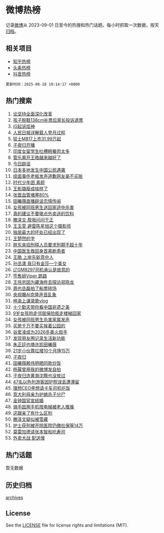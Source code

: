 # 微博热榜

记录[微博](https://www.weibo.com)从 2023-09-01 日至今的热搜和热门话题。每小时抓取一次数据，按天[归档](archives)。

## 相关项目

- [知乎热榜](https://github.com/hotarchive/zhihu)
- [头条热榜](https://github.com/hotarchive/toutiao)
- [抖音热榜](https://github.com/hotarchive/douyin)


`更新时间：2025-08-18 19:14:17 +0800`

## 热门搜索

1. [论坚持全面深化改革](https://m.weibo.cn/search?containerid=100103type%3D1%26t%3D10%26q%3D%23%E8%AE%BA%E5%9D%9A%E6%8C%81%E5%85%A8%E9%9D%A2%E6%B7%B1%E5%8C%96%E6%94%B9%E9%9D%A9%23&stream_entry_id=51&isnewpage=1&extparam=seat%3D1%26pos%3D0%26filter_type%3Drealtimehot%26stream_entry_id%3D51%26c_type%3D51%26cate%3D10103%26q%3D%2523%25E8%25AE%25BA%25E5%259D%259A%25E6%258C%2581%25E5%2585%25A8%25E9%259D%25A2%25E6%25B7%25B1%25E5%258C%2596%25E6%2594%25B9%25E9%259D%25A9%2523%26dgr%3D0%26display_time%3D1755515656%26pre_seqid%3D1755515656047052523139)
1. [孩子脱鞋138cm补票后家长投诉退票](https://m.weibo.cn/search?containerid=100103type%3D1%26t%3D10%26q%3D%23%E5%AD%A9%E5%AD%90%E8%84%B1%E9%9E%8B138cm%E8%A1%A5%E7%A5%A8%E5%90%8E%E5%AE%B6%E9%95%BF%E6%8A%95%E8%AF%89%E9%80%80%E7%A5%A8%23&stream_entry_id=31&isnewpage=1&extparam=seat%3D1%26lcate%3D5001%26filter_type%3Drealtimehot%26c_type%3D31%26cate%3D5001%26realpos%3D1%26q%3D%2523%25E5%25AD%25A9%25E5%25AD%2590%25E8%2584%25B1%25E9%259E%258B138cm%25E8%25A1%25A5%25E7%25A5%25A8%25E5%2590%258E%25E5%25AE%25B6%25E9%2595%25BF%25E6%258A%2595%25E8%25AF%2589%25E9%2580%2580%25E7%25A5%25A8%2523%26stream_entry_id%3D31%26band_rank%3D1%26pos%3D0%26flag%3D1%26dgr%3D0%26display_time%3D1755515656%26pre_seqid%3D1755515656047052523139)
1. [iG起诉炫神](https://m.weibo.cn/search?containerid=100103type%3D1%26t%3D10%26q%3D%23iG%E8%B5%B7%E8%AF%89%E7%82%AB%E7%A5%9E%23&stream_entry_id=31&isnewpage=1&extparam=seat%3D1%26lcate%3D5001%26filter_type%3Drealtimehot%26c_type%3D31%26cate%3D5001%26realpos%3D2%26q%3D%2523iG%25E8%25B5%25B7%25E8%25AF%2589%25E7%2582%25AB%25E7%25A5%259E%2523%26stream_entry_id%3D31%26band_rank%3D2%26pos%3D1%26flag%3D1%26dgr%3D0%26display_time%3D1755515656%26pre_seqid%3D1755515656047052523139)
1. [人民日报详解载人登月过程](https://m.weibo.cn/search?containerid=100103type%3D1%26t%3D10%26q%3D%23%E4%BA%BA%E6%B0%91%E6%97%A5%E6%8A%A5%E8%AF%A6%E8%A7%A3%E8%BD%BD%E4%BA%BA%E7%99%BB%E6%9C%88%E8%BF%87%E7%A8%8B%23&stream_entry_id=31&isnewpage=1&extparam=seat%3D1%26lcate%3D5001%26filter_type%3Drealtimehot%26c_type%3D31%26cate%3D5001%26realpos%3D3%26q%3D%2523%25E4%25BA%25BA%25E6%25B0%2591%25E6%2597%25A5%25E6%258A%25A5%25E8%25AF%25A6%25E8%25A7%25A3%25E8%25BD%25BD%25E4%25BA%25BA%25E7%2599%25BB%25E6%259C%2588%25E8%25BF%2587%25E7%25A8%258B%2523%26stream_entry_id%3D31%26band_rank%3D3%26pos%3D2%26flag%3D0%26dgr%3D0%26display_time%3D1755515656%26pre_seqid%3D1755515656047052523139)
1. [猛士M817上市31.99万起](https://m.weibo.cn/search?containerid=100103type%3D1%26t%3D296%26q%3D%23%E6%B2%B7%E9%92%B8%E6%BF%9B%E4%BB%80%23&hide_search_bar=1&replace_title=+)
1. [子夜归开播](https://m.weibo.cn/search?containerid=100103type%3D1%26t%3D10%26q%3D%23%E5%AD%90%E5%A4%9C%E5%BD%92%E5%BC%80%E6%92%AD%23&stream_entry_id=31&isnewpage=1&extparam=seat%3D1%26lcate%3D5001%26filter_type%3Drealtimehot%26c_type%3D31%26cate%3D5001%26realpos%3D4%26q%3D%2523%25E5%25AD%2590%25E5%25A4%259C%25E5%25BD%2592%25E5%25BC%2580%25E6%2592%25AD%2523%26stream_entry_id%3D31%26band_rank%3D4%26pos%3D4%26flag%3D1%26dgr%3D0%26display_time%3D1755515656%26pre_seqid%3D1755515656047052523139)
1. [印度女留学生吐槽韩餐肉太多](https://m.weibo.cn/search?containerid=100103type%3D1%26t%3D10%26q%3D%23%E5%8D%B0%E5%BA%A6%E5%A5%B3%E7%95%99%E5%AD%A6%E7%94%9F%E5%90%90%E6%A7%BD%E9%9F%A9%E9%A4%90%E8%82%89%E5%A4%AA%E5%A4%9A%23&stream_entry_id=31&isnewpage=1&extparam=seat%3D1%26lcate%3D5001%26filter_type%3Drealtimehot%26c_type%3D31%26cate%3D5001%26realpos%3D5%26q%3D%2523%25E5%258D%25B0%25E5%25BA%25A6%25E5%25A5%25B3%25E7%2595%2599%25E5%25AD%25A6%25E7%2594%259F%25E5%2590%2590%25E6%25A7%25BD%25E9%259F%25A9%25E9%25A4%2590%25E8%2582%2589%25E5%25A4%25AA%25E5%25A4%259A%2523%26stream_entry_id%3D31%26band_rank%3D5%26pos%3D5%26flag%3D1%26dgr%3D0%26display_time%3D1755515656%26pre_seqid%3D1755515656047052523139)
1. [管乐离开王皓越来越好了](https://m.weibo.cn/search?containerid=100103type%3D1%26t%3D10%26q%3D%23%E7%AE%A1%E4%B9%90%E7%A6%BB%E5%BC%80%E7%8E%8B%E7%9A%93%E8%B6%8A%E6%9D%A5%E8%B6%8A%E5%A5%BD%E4%BA%86%23&stream_entry_id=31&isnewpage=1&extparam=seat%3D1%26lcate%3D5001%26filter_type%3Drealtimehot%26c_type%3D31%26cate%3D5001%26realpos%3D6%26q%3D%2523%25E7%25AE%25A1%25E4%25B9%2590%25E7%25A6%25BB%25E5%25BC%2580%25E7%258E%258B%25E7%259A%2593%25E8%25B6%258A%25E6%259D%25A5%25E8%25B6%258A%25E5%25A5%25BD%25E4%25BA%2586%2523%26stream_entry_id%3D31%26band_rank%3D6%26pos%3D6%26flag%3D1%26dgr%3D0%26display_time%3D1755515656%26pre_seqid%3D1755515656047052523139)
1. [今日辟谣](https://m.weibo.cn/search?containerid=100103type%3D1%26t%3D10%26q%3D%23%E4%BB%8A%E6%97%A5%E8%BE%9F%E8%B0%A3%23&stream_entry_id=31&isnewpage=1&extparam=seat%3D1%26lcate%3D5001%26adid%3D297223%26filter_type%3Drealtimehot%26c_type%3D31%26cate%3D5001%26is_ad_pos%3D1%26stream_entry_id%3D31%26pos%3D7%26band_rank%3D7%26q%3D%2523%25E4%25BB%258A%25E6%2597%25A5%25E8%25BE%259F%25E8%25B0%25A3%2523%26dgr%3D0%26display_time%3D1755515656%26pre_seqid%3D1755515656047052523139)
1. [日本多地发生中国公民遇袭](https://m.weibo.cn/search?containerid=100103type%3D1%26t%3D10%26q%3D%23%E6%97%A5%E6%9C%AC%E5%A4%9A%E5%9C%B0%E5%8F%91%E7%94%9F%E4%B8%AD%E5%9B%BD%E5%85%AC%E6%B0%91%E9%81%87%E8%A2%AD%23&stream_entry_id=31&isnewpage=1&extparam=seat%3D1%26lcate%3D5001%26filter_type%3Drealtimehot%26c_type%3D31%26cate%3D5001%26realpos%3D7%26q%3D%2523%25E6%2597%25A5%25E6%259C%25AC%25E5%25A4%259A%25E5%259C%25B0%25E5%258F%2591%25E7%2594%259F%25E4%25B8%25AD%25E5%259B%25BD%25E5%2585%25AC%25E6%25B0%2591%25E9%2581%2587%25E8%25A2%25AD%2523%26stream_entry_id%3D31%26band_rank%3D7%26pos%3D8%26flag%3D0%26dgr%3D0%26display_time%3D1755515656%26pre_seqid%3D1755515656047052523139)
1. [续面事件老板发声道歉网友毫不买账](https://m.weibo.cn/search?containerid=100103type%3D1%26t%3D10%26q%3D%23%E7%BB%AD%E9%9D%A2%E4%BA%8B%E4%BB%B6%E8%80%81%E6%9D%BF%E5%8F%91%E5%A3%B0%E9%81%93%E6%AD%89%E7%BD%91%E5%8F%8B%E6%AF%AB%E4%B8%8D%E4%B9%B0%E8%B4%A6%23&stream_entry_id=31&isnewpage=1&extparam=seat%3D1%26lcate%3D5001%26filter_type%3Drealtimehot%26c_type%3D31%26cate%3D5001%26realpos%3D8%26q%3D%2523%25E7%25BB%25AD%25E9%259D%25A2%25E4%25BA%258B%25E4%25BB%25B6%25E8%2580%2581%25E6%259D%25BF%25E5%258F%2591%25E5%25A3%25B0%25E9%2581%2593%25E6%25AD%2589%25E7%25BD%2591%25E5%258F%258B%25E6%25AF%25AB%25E4%25B8%258D%25E4%25B9%25B0%25E8%25B4%25A6%2523%26stream_entry_id%3D31%26band_rank%3D8%26pos%3D9%26flag%3D1%26dgr%3D0%26display_time%3D1755515656%26pre_seqid%3D1755515656047052523139)
1. [时代少年团 素颜](https://m.weibo.cn/search?containerid=100103type%3D1%26t%3D10%26q%3D%E6%97%B6%E4%BB%A3%E5%B0%91%E5%B9%B4%E5%9B%A2+%E7%B4%A0%E9%A2%9C&stream_entry_id=31&isnewpage=1&extparam=seat%3D1%26lcate%3D5001%26filter_type%3Drealtimehot%26c_type%3D31%26cate%3D5001%26realpos%3D9%26q%3D%25E6%2597%25B6%25E4%25BB%25A3%25E5%25B0%2591%25E5%25B9%25B4%25E5%259B%25A2%2520%25E7%25B4%25A0%25E9%25A2%259C%26stream_entry_id%3D31%26band_rank%3D9%26pos%3D10%26flag%3D1%26dgr%3D0%26display_time%3D1755515656%26pre_seqid%3D1755515656047052523139)
1. [王影璐瘦成啥样了](https://m.weibo.cn/search?containerid=100103type%3D1%26t%3D10%26q%3D%E7%8E%8B%E5%BD%B1%E7%92%90%E7%98%A6%E6%88%90%E5%95%A5%E6%A0%B7%E4%BA%86&stream_entry_id=31&isnewpage=1&extparam=seat%3D1%26lcate%3D5001%26filter_type%3Drealtimehot%26c_type%3D31%26cate%3D5001%26realpos%3D10%26q%3D%25E7%258E%258B%25E5%25BD%25B1%25E7%2592%2590%25E7%2598%25A6%25E6%2588%2590%25E5%2595%25A5%25E6%25A0%25B7%25E4%25BA%2586%26stream_entry_id%3D31%26band_rank%3D10%26pos%3D11%26flag%3D1%26dgr%3D0%26display_time%3D1755515656%26pre_seqid%3D1755515656047052523139)
1. [张晋血管堵塞80%](https://m.weibo.cn/search?containerid=100103type%3D1%26t%3D10%26q%3D%23%E5%BC%A0%E6%99%8B%E8%A1%80%E7%AE%A1%E5%A0%B5%E5%A1%9E80%25%23&stream_entry_id=31&isnewpage=1&extparam=seat%3D1%26lcate%3D5001%26filter_type%3Drealtimehot%26c_type%3D31%26cate%3D5001%26realpos%3D11%26q%3D%2523%25E5%25BC%25A0%25E6%2599%258B%25E8%25A1%2580%25E7%25AE%25A1%25E5%25A0%25B5%25E5%25A1%259E80%2525%2523%26stream_entry_id%3D31%26band_rank%3D11%26pos%3D12%26flag%3D1%26dgr%3D0%26display_time%3D1755515656%26pre_seqid%3D1755515656047052523139)
1. [田曦薇直播辟谣恋情传闻](https://m.weibo.cn/search?containerid=100103type%3D1%26t%3D10%26q%3D%23%E7%94%B0%E6%9B%A6%E8%96%87%E7%9B%B4%E6%92%AD%E8%BE%9F%E8%B0%A3%E6%81%8B%E6%83%85%E4%BC%A0%E9%97%BB%23&stream_entry_id=31&isnewpage=1&extparam=seat%3D1%26lcate%3D5001%26filter_type%3Drealtimehot%26c_type%3D31%26cate%3D5001%26realpos%3D12%26q%3D%2523%25E7%2594%25B0%25E6%259B%25A6%25E8%2596%2587%25E7%259B%25B4%25E6%2592%25AD%25E8%25BE%259F%25E8%25B0%25A3%25E6%2581%258B%25E6%2583%2585%25E4%25BC%25A0%25E9%2597%25BB%2523%26stream_entry_id%3D31%26band_rank%3D12%26pos%3D13%26flag%3D1%26dgr%3D0%26display_time%3D1755515656%26pre_seqid%3D1755515656047052523139)
1. [女孩被同班男生送回家途中杀害](https://m.weibo.cn/search?containerid=100103type%3D1%26t%3D10%26q%3D%23%E5%A5%B3%E5%AD%A9%E8%A2%AB%E5%90%8C%E7%8F%AD%E7%94%B7%E7%94%9F%E9%80%81%E5%9B%9E%E5%AE%B6%E9%80%94%E4%B8%AD%E6%9D%80%E5%AE%B3%23&stream_entry_id=31&isnewpage=1&extparam=seat%3D1%26lcate%3D5001%26filter_type%3Drealtimehot%26c_type%3D31%26cate%3D5001%26realpos%3D13%26q%3D%2523%25E5%25A5%25B3%25E5%25AD%25A9%25E8%25A2%25AB%25E5%2590%258C%25E7%258F%25AD%25E7%2594%25B7%25E7%2594%259F%25E9%2580%2581%25E5%259B%259E%25E5%25AE%25B6%25E9%2580%2594%25E4%25B8%25AD%25E6%259D%2580%25E5%25AE%25B3%2523%26stream_entry_id%3D31%26band_rank%3D13%26pos%3D14%26flag%3D2%26dgr%3D0%26display_time%3D1755515656%26pre_seqid%3D1755515656047052523139)
1. [真的建议不要喝点外卖送的饮料](https://m.weibo.cn/search?containerid=100103type%3D1%26t%3D10%26q%3D%E7%9C%9F%E7%9A%84%E5%BB%BA%E8%AE%AE%E4%B8%8D%E8%A6%81%E5%96%9D%E7%82%B9%E5%A4%96%E5%8D%96%E9%80%81%E7%9A%84%E9%A5%AE%E6%96%99&stream_entry_id=31&isnewpage=1&extparam=seat%3D1%26lcate%3D5001%26filter_type%3Drealtimehot%26c_type%3D31%26cate%3D5001%26realpos%3D14%26q%3D%25E7%259C%259F%25E7%259A%2584%25E5%25BB%25BA%25E8%25AE%25AE%25E4%25B8%258D%25E8%25A6%2581%25E5%2596%259D%25E7%2582%25B9%25E5%25A4%2596%25E5%258D%2596%25E9%2580%2581%25E7%259A%2584%25E9%25A5%25AE%25E6%2596%2599%26stream_entry_id%3D31%26band_rank%3D14%26pos%3D15%26flag%3D2%26dgr%3D0%26display_time%3D1755515656%26pre_seqid%3D1755515656047052523139)
1. [滕泽文 帮我问问于正](https://m.weibo.cn/search?containerid=100103type%3D1%26t%3D10%26q%3D%E6%BB%95%E6%B3%BD%E6%96%87+%E5%B8%AE%E6%88%91%E9%97%AE%E9%97%AE%E4%BA%8E%E6%AD%A3&stream_entry_id=31&isnewpage=1&extparam=seat%3D1%26lcate%3D5001%26filter_type%3Drealtimehot%26c_type%3D31%26cate%3D5001%26realpos%3D15%26q%3D%25E6%25BB%2595%25E6%25B3%25BD%25E6%2596%2587%2520%25E5%25B8%25AE%25E6%2588%2591%25E9%2597%25AE%25E9%2597%25AE%25E4%25BA%258E%25E6%25AD%25A3%26stream_entry_id%3D31%26band_rank%3D15%26pos%3D16%26flag%3D0%26dgr%3D0%26display_time%3D1755515656%26pre_seqid%3D1755515656047052523139)
1. [王玉雯 避雷陈星旭这个摄影师](https://m.weibo.cn/search?containerid=100103type%3D1%26t%3D10%26q%3D%E7%8E%8B%E7%8E%89%E9%9B%AF+%E9%81%BF%E9%9B%B7%E9%99%88%E6%98%9F%E6%97%AD%E8%BF%99%E4%B8%AA%E6%91%84%E5%BD%B1%E5%B8%88&stream_entry_id=31&isnewpage=1&extparam=seat%3D1%26lcate%3D5001%26filter_type%3Drealtimehot%26c_type%3D31%26cate%3D5001%26realpos%3D16%26q%3D%25E7%258E%258B%25E7%258E%2589%25E9%259B%25AF%2520%25E9%2581%25BF%25E9%259B%25B7%25E9%2599%2588%25E6%2598%259F%25E6%2597%25AD%25E8%25BF%2599%25E4%25B8%25AA%25E6%2591%2584%25E5%25BD%25B1%25E5%25B8%2588%26stream_entry_id%3D31%26band_rank%3D16%26pos%3D17%26flag%3D0%26dgr%3D0%26display_time%3D1755515656%26pre_seqid%3D1755515656047052523139)
1. [独居最大的坏处已经出现了](https://m.weibo.cn/search?containerid=100103type%3D1%26t%3D10%26q%3D%E7%8B%AC%E5%B1%85%E6%9C%80%E5%A4%A7%E7%9A%84%E5%9D%8F%E5%A4%84%E5%B7%B2%E7%BB%8F%E5%87%BA%E7%8E%B0%E4%BA%86&stream_entry_id=31&isnewpage=1&extparam=seat%3D1%26lcate%3D5001%26filter_type%3Drealtimehot%26c_type%3D31%26cate%3D5001%26realpos%3D17%26q%3D%25E7%258B%25AC%25E5%25B1%2585%25E6%259C%2580%25E5%25A4%25A7%25E7%259A%2584%25E5%259D%258F%25E5%25A4%2584%25E5%25B7%25B2%25E7%25BB%258F%25E5%2587%25BA%25E7%258E%25B0%25E4%25BA%2586%26stream_entry_id%3D31%26band_rank%3D17%26pos%3D18%26flag%3D2%26dgr%3D0%26display_time%3D1755515656%26pre_seqid%3D1755515656047052523139)
1. [王楚然的字](https://m.weibo.cn/search?containerid=100103type%3D1%26t%3D10%26q%3D%23%E7%8E%8B%E6%A5%9A%E7%84%B6%E7%9A%84%E5%AD%97%23&stream_entry_id=31&isnewpage=1&extparam=seat%3D1%26lcate%3D5001%26filter_type%3Drealtimehot%26c_type%3D31%26cate%3D5001%26realpos%3D18%26q%3D%2523%25E7%258E%258B%25E6%25A5%259A%25E7%2584%25B6%25E7%259A%2584%25E5%25AD%2597%2523%26stream_entry_id%3D31%26band_rank%3D18%26pos%3D19%26flag%3D2%26dgr%3D0%26display_time%3D1755515656%26pre_seqid%3D1755515656047052523139)
1. [胖东来招刑释人员要求刑期不超十年](https://m.weibo.cn/search?containerid=100103type%3D1%26t%3D10%26q%3D%23%E8%83%96%E4%B8%9C%E6%9D%A5%E6%8B%9B%E5%88%91%E9%87%8A%E4%BA%BA%E5%91%98%E8%A6%81%E6%B1%82%E5%88%91%E6%9C%9F%E4%B8%8D%E8%B6%85%E5%8D%81%E5%B9%B4%23&stream_entry_id=31&isnewpage=1&extparam=seat%3D1%26lcate%3D5001%26filter_type%3Drealtimehot%26c_type%3D31%26cate%3D5001%26realpos%3D19%26q%3D%2523%25E8%2583%2596%25E4%25B8%259C%25E6%259D%25A5%25E6%258B%259B%25E5%2588%2591%25E9%2587%258A%25E4%25BA%25BA%25E5%2591%2598%25E8%25A6%2581%25E6%25B1%2582%25E5%2588%2591%25E6%259C%259F%25E4%25B8%258D%25E8%25B6%2585%25E5%258D%2581%25E5%25B9%25B4%2523%26stream_entry_id%3D31%26band_rank%3D19%26pos%3D20%26flag%3D1%26dgr%3D0%26display_time%3D1755515656%26pre_seqid%3D1755515656047052523139)
1. [中国医生救回身首离断患者](https://m.weibo.cn/search?containerid=100103type%3D1%26t%3D10%26q%3D%23%E4%B8%AD%E5%9B%BD%E5%8C%BB%E7%94%9F%E6%95%91%E5%9B%9E%E8%BA%AB%E9%A6%96%E7%A6%BB%E6%96%AD%E6%82%A3%E8%80%85%23&stream_entry_id=31&isnewpage=1&extparam=seat%3D1%26lcate%3D5001%26filter_type%3Drealtimehot%26c_type%3D31%26cate%3D5001%26realpos%3D20%26q%3D%2523%25E4%25B8%25AD%25E5%259B%25BD%25E5%258C%25BB%25E7%2594%259F%25E6%2595%2591%25E5%259B%259E%25E8%25BA%25AB%25E9%25A6%2596%25E7%25A6%25BB%25E6%2596%25AD%25E6%2582%25A3%25E8%2580%2585%2523%26stream_entry_id%3D31%26band_rank%3D20%26pos%3D21%26flag%3D1%26dgr%3D0%26display_time%3D1755515656%26pre_seqid%3D1755515656047052523139)
1. [王皓 上岸先斩意中人](https://m.weibo.cn/search?containerid=100103type%3D1%26t%3D10%26q%3D%E7%8E%8B%E7%9A%93+%E4%B8%8A%E5%B2%B8%E5%85%88%E6%96%A9%E6%84%8F%E4%B8%AD%E4%BA%BA&stream_entry_id=31&isnewpage=1&extparam=seat%3D1%26lcate%3D5001%26filter_type%3Drealtimehot%26c_type%3D31%26cate%3D5001%26realpos%3D21%26q%3D%25E7%258E%258B%25E7%259A%2593%2520%25E4%25B8%258A%25E5%25B2%25B8%25E5%2585%2588%25E6%2596%25A9%25E6%2584%258F%25E4%25B8%25AD%25E4%25BA%25BA%26stream_entry_id%3D31%26band_rank%3D21%26pos%3D22%26flag%3D2%26dgr%3D0%26display_time%3D1755515656%26pre_seqid%3D1755515656047052523139)
1. [孙丞潇 我只有金莎一个美女](https://m.weibo.cn/search?containerid=100103type%3D1%26t%3D10%26q%3D%E5%AD%99%E4%B8%9E%E6%BD%87+%E6%88%91%E5%8F%AA%E6%9C%89%E9%87%91%E8%8E%8E%E4%B8%80%E4%B8%AA%E7%BE%8E%E5%A5%B3&stream_entry_id=31&isnewpage=1&extparam=seat%3D1%26lcate%3D5001%26filter_type%3Drealtimehot%26c_type%3D31%26cate%3D5001%26realpos%3D22%26q%3D%25E5%25AD%2599%25E4%25B8%259E%25E6%25BD%2587%2520%25E6%2588%2591%25E5%258F%25AA%25E6%259C%2589%25E9%2587%2591%25E8%258E%258E%25E4%25B8%2580%25E4%25B8%25AA%25E7%25BE%258E%25E5%25A5%25B3%26stream_entry_id%3D31%26band_rank%3D22%26pos%3D23%26flag%3D0%26dgr%3D0%26display_time%3D1755515656%26pre_seqid%3D1755515656047052523139)
1. [辽GM8297司机承认是故意的](https://m.weibo.cn/search?containerid=100103type%3D1%26t%3D10%26q%3D%23%E8%BE%BDGM8297%E5%8F%B8%E6%9C%BA%E6%89%BF%E8%AE%A4%E6%98%AF%E6%95%85%E6%84%8F%E7%9A%84%23&stream_entry_id=31&isnewpage=1&extparam=seat%3D1%26lcate%3D5001%26filter_type%3Drealtimehot%26c_type%3D31%26cate%3D5001%26realpos%3D23%26q%3D%2523%25E8%25BE%25BDGM8297%25E5%258F%25B8%25E6%259C%25BA%25E6%2589%25BF%25E8%25AE%25A4%25E6%2598%25AF%25E6%2595%2585%25E6%2584%258F%25E7%259A%2584%2523%26stream_entry_id%3D31%26band_rank%3D23%26pos%3D24%26flag%3D32768%26dgr%3D0%26display_time%3D1755515656%26pre_seqid%3D1755515656047052523139)
1. [签售姐Viper 跑路](https://m.weibo.cn/search?containerid=100103type%3D1%26t%3D10%26q%3D%E7%AD%BE%E5%94%AE%E5%A7%90Viper+%E8%B7%91%E8%B7%AF&stream_entry_id=31&isnewpage=1&extparam=seat%3D1%26lcate%3D5001%26filter_type%3Drealtimehot%26c_type%3D31%26cate%3D5001%26realpos%3D24%26q%3D%25E7%25AD%25BE%25E5%2594%25AE%25E5%25A7%2590Viper%2520%25E8%25B7%2591%25E8%25B7%25AF%26stream_entry_id%3D31%26band_rank%3D24%26pos%3D25%26flag%3D0%26dgr%3D0%26display_time%3D1755515656%26pre_seqid%3D1755515656047052523139)
1. [王伟忠因为藏海传去探访郑晓龙](https://m.weibo.cn/search?containerid=100103type%3D1%26t%3D10%26q%3D%23%E7%8E%8B%E4%BC%9F%E5%BF%A0%E5%9B%A0%E4%B8%BA%E8%97%8F%E6%B5%B7%E4%BC%A0%E5%8E%BB%E6%8E%A2%E8%AE%BF%E9%83%91%E6%99%93%E9%BE%99%23&stream_entry_id=31&isnewpage=1&extparam=seat%3D1%26lcate%3D5001%26filter_type%3Drealtimehot%26c_type%3D31%26cate%3D5001%26realpos%3D25%26q%3D%2523%25E7%258E%258B%25E4%25BC%259F%25E5%25BF%25A0%25E5%259B%25A0%25E4%25B8%25BA%25E8%2597%258F%25E6%25B5%25B7%25E4%25BC%25A0%25E5%258E%25BB%25E6%258E%25A2%25E8%25AE%25BF%25E9%2583%2591%25E6%2599%2593%25E9%25BE%2599%2523%26stream_entry_id%3D31%26band_rank%3D25%26pos%3D26%26flag%3D1%26dgr%3D0%26display_time%3D1755515656%26pre_seqid%3D1755515656047052523139)
1. [周也丞磊拍了船票转场](https://m.weibo.cn/search?containerid=100103type%3D1%26t%3D10%26q%3D%23%E5%91%A8%E4%B9%9F%E4%B8%9E%E7%A3%8A%E6%8B%8D%E4%BA%86%E8%88%B9%E7%A5%A8%E8%BD%AC%E5%9C%BA%23&stream_entry_id=31&isnewpage=1&extparam=seat%3D1%26lcate%3D5001%26filter_type%3Drealtimehot%26c_type%3D31%26cate%3D5001%26realpos%3D26%26q%3D%2523%25E5%2591%25A8%25E4%25B9%259F%25E4%25B8%259E%25E7%25A3%258A%25E6%258B%258D%25E4%25BA%2586%25E8%2588%25B9%25E7%25A5%25A8%25E8%25BD%25AC%25E5%259C%25BA%2523%26stream_entry_id%3D31%26band_rank%3D26%26pos%3D27%26flag%3D1%26dgr%3D0%26display_time%3D1755515656%26pre_seqid%3D1755515656047052523139)
1. [央视曝AI克隆声音乱象](https://m.weibo.cn/search?containerid=100103type%3D1%26t%3D10%26q%3D%23%E5%A4%AE%E8%A7%86%E6%9B%9DAI%E5%85%8B%E9%9A%86%E5%A3%B0%E9%9F%B3%E4%B9%B1%E8%B1%A1%23&stream_entry_id=31&isnewpage=1&extparam=seat%3D1%26lcate%3D5001%26filter_type%3Drealtimehot%26c_type%3D31%26cate%3D5001%26realpos%3D27%26q%3D%2523%25E5%25A4%25AE%25E8%25A7%2586%25E6%259B%259DAI%25E5%2585%258B%25E9%259A%2586%25E5%25A3%25B0%25E9%259F%25B3%25E4%25B9%25B1%25E8%25B1%25A1%2523%26stream_entry_id%3D31%26band_rank%3D27%26pos%3D28%26flag%3D0%26dgr%3D0%26display_time%3D1755515656%26pre_seqid%3D1755515656047052523139)
1. [梓渝上课录歌vlog](https://m.weibo.cn/search?containerid=100103type%3D1%26t%3D10%26q%3D%23%E6%A2%93%E6%B8%9D%E4%B8%8A%E8%AF%BE%E5%BD%95%E6%AD%8Cvlog%23&stream_entry_id=31&isnewpage=1&extparam=seat%3D1%26lcate%3D5001%26filter_type%3Drealtimehot%26c_type%3D31%26cate%3D5001%26realpos%3D28%26q%3D%2523%25E6%25A2%2593%25E6%25B8%259D%25E4%25B8%258A%25E8%25AF%25BE%25E5%25BD%2595%25E6%25AD%258Cvlog%2523%26stream_entry_id%3D31%26band_rank%3D28%26pos%3D29%26flag%3D1%26dgr%3D0%26display_time%3D1755515656%26pre_seqid%3D1755515656047052523139)
1. [十个勤天带你看中国非遗之美](https://m.weibo.cn/search?containerid=100103type%3D1%26t%3D10%26q%3D%23%E5%8D%81%E4%B8%AA%E5%8B%A4%E5%A4%A9%E5%B8%A6%E4%BD%A0%E7%9C%8B%E4%B8%AD%E5%9B%BD%E9%9D%9E%E9%81%97%E4%B9%8B%E7%BE%8E%23&stream_entry_id=31&isnewpage=1&extparam=seat%3D1%26lcate%3D5001%26filter_type%3Drealtimehot%26c_type%3D31%26cate%3D5001%26realpos%3D29%26q%3D%2523%25E5%258D%2581%25E4%25B8%25AA%25E5%258B%25A4%25E5%25A4%25A9%25E5%25B8%25A6%25E4%25BD%25A0%25E7%259C%258B%25E4%25B8%25AD%25E5%259B%25BD%25E9%259D%259E%25E9%2581%2597%25E4%25B9%258B%25E7%25BE%258E%2523%26stream_entry_id%3D31%26band_rank%3D29%26pos%3D30%26flag%3D1%26dgr%3D0%26display_time%3D1755515656%26pre_seqid%3D1755515656047052523139)
1. [9岁女孩抱走邻居保险柜走楼梯回家](https://m.weibo.cn/search?containerid=100103type%3D1%26t%3D10%26q%3D%239%E5%B2%81%E5%A5%B3%E5%AD%A9%E6%8A%B1%E8%B5%B0%E9%82%BB%E5%B1%85%E4%BF%9D%E9%99%A9%E6%9F%9C%E8%B5%B0%E6%A5%BC%E6%A2%AF%E5%9B%9E%E5%AE%B6%23&stream_entry_id=31&isnewpage=1&extparam=seat%3D1%26lcate%3D5001%26filter_type%3Drealtimehot%26c_type%3D31%26cate%3D5001%26realpos%3D30%26q%3D%25239%25E5%25B2%2581%25E5%25A5%25B3%25E5%25AD%25A9%25E6%258A%25B1%25E8%25B5%25B0%25E9%2582%25BB%25E5%25B1%2585%25E4%25BF%259D%25E9%2599%25A9%25E6%259F%259C%25E8%25B5%25B0%25E6%25A5%25BC%25E6%25A2%25AF%25E5%259B%259E%25E5%25AE%25B6%2523%26stream_entry_id%3D31%26band_rank%3D30%26pos%3D31%26flag%3D1%26dgr%3D0%26display_time%3D1755515656%26pre_seqid%3D1755515656047052523139)
1. [女孩被同班男生杀害家属发声](https://m.weibo.cn/search?containerid=100103type%3D1%26t%3D10%26q%3D%23%E5%A5%B3%E5%AD%A9%E8%A2%AB%E5%90%8C%E7%8F%AD%E7%94%B7%E7%94%9F%E6%9D%80%E5%AE%B3%E5%AE%B6%E5%B1%9E%E5%8F%91%E5%A3%B0%23&stream_entry_id=31&isnewpage=1&extparam=seat%3D1%26lcate%3D5001%26filter_type%3Drealtimehot%26c_type%3D31%26cate%3D5001%26realpos%3D31%26q%3D%2523%25E5%25A5%25B3%25E5%25AD%25A9%25E8%25A2%25AB%25E5%2590%258C%25E7%258F%25AD%25E7%2594%25B7%25E7%2594%259F%25E6%259D%2580%25E5%25AE%25B3%25E5%25AE%25B6%25E5%25B1%259E%25E5%258F%2591%25E5%25A3%25B0%2523%26stream_entry_id%3D31%26band_rank%3D31%26pos%3D32%26flag%3D1%26dgr%3D0%26display_time%3D1755515656%26pre_seqid%3D1755515656047052523139)
1. [买房千万不要买挨着公园的](https://m.weibo.cn/search?containerid=100103type%3D1%26t%3D10%26q%3D%E4%B9%B0%E6%88%BF%E5%8D%83%E4%B8%87%E4%B8%8D%E8%A6%81%E4%B9%B0%E6%8C%A8%E7%9D%80%E5%85%AC%E5%9B%AD%E7%9A%84&stream_entry_id=31&isnewpage=1&extparam=seat%3D1%26lcate%3D5001%26filter_type%3Drealtimehot%26c_type%3D31%26cate%3D5001%26realpos%3D32%26q%3D%25E4%25B9%25B0%25E6%2588%25BF%25E5%258D%2583%25E4%25B8%2587%25E4%25B8%258D%25E8%25A6%2581%25E4%25B9%25B0%25E6%258C%25A8%25E7%259D%2580%25E5%2585%25AC%25E5%259B%25AD%25E7%259A%2584%26stream_entry_id%3D31%26band_rank%3D32%26pos%3D33%26flag%3D0%26dgr%3D0%26display_time%3D1755515656%26pre_seqid%3D1755515656047052523139)
1. [谷爱凌成为2026冬奥火炬手](https://m.weibo.cn/search?containerid=100103type%3D1%26t%3D10%26q%3D%23%E8%B0%B7%E7%88%B1%E5%87%8C%E6%88%90%E4%B8%BA2026%E5%86%AC%E5%A5%A5%E7%81%AB%E7%82%AC%E6%89%8B%23&stream_entry_id=31&isnewpage=1&extparam=seat%3D1%26lcate%3D5001%26filter_type%3Drealtimehot%26c_type%3D31%26cate%3D5001%26realpos%3D33%26q%3D%2523%25E8%25B0%25B7%25E7%2588%25B1%25E5%2587%258C%25E6%2588%2590%25E4%25B8%25BA2026%25E5%2586%25AC%25E5%25A5%25A5%25E7%2581%25AB%25E7%2582%25AC%25E6%2589%258B%2523%26stream_entry_id%3D31%26band_rank%3D33%26pos%3D34%26flag%3D1%26dgr%3D0%26display_time%3D1755515656%26pre_seqid%3D1755515656047052523139)
1. [发现朋友圈记录生活新功能](https://m.weibo.cn/search?containerid=100103type%3D1%26t%3D10%26q%3D%E5%8F%91%E7%8E%B0%E6%9C%8B%E5%8F%8B%E5%9C%88%E8%AE%B0%E5%BD%95%E7%94%9F%E6%B4%BB%E6%96%B0%E5%8A%9F%E8%83%BD&stream_entry_id=31&isnewpage=1&extparam=seat%3D1%26lcate%3D5001%26filter_type%3Drealtimehot%26c_type%3D31%26cate%3D5001%26realpos%3D34%26q%3D%25E5%258F%2591%25E7%258E%25B0%25E6%259C%258B%25E5%258F%258B%25E5%259C%2588%25E8%25AE%25B0%25E5%25BD%2595%25E7%2594%259F%25E6%25B4%25BB%25E6%2596%25B0%25E5%258A%259F%25E8%2583%25BD%26stream_entry_id%3D31%26band_rank%3D34%26pos%3D35%26flag%3D1%26dgr%3D0%26display_time%3D1755515656%26pre_seqid%3D1755515656047052523139)
1. [朱正廷也嗑许凯田曦薇](https://m.weibo.cn/search?containerid=100103type%3D1%26t%3D10%26q%3D%E6%9C%B1%E6%AD%A3%E5%BB%B7%E4%B9%9F%E5%97%91%E8%AE%B8%E5%87%AF%E7%94%B0%E6%9B%A6%E8%96%87&stream_entry_id=31&isnewpage=1&extparam=seat%3D1%26lcate%3D5001%26filter_type%3Drealtimehot%26c_type%3D31%26cate%3D5001%26realpos%3D35%26q%3D%25E6%259C%25B1%25E6%25AD%25A3%25E5%25BB%25B7%25E4%25B9%259F%25E5%2597%2591%25E8%25AE%25B8%25E5%2587%25AF%25E7%2594%25B0%25E6%259B%25A6%25E8%2596%2587%26stream_entry_id%3D31%26band_rank%3D35%26pos%3D36%26flag%3D1%26dgr%3D0%26display_time%3D1755515656%26pre_seqid%3D1755515656047052523139)
1. [21岁小伙靠扛楼10个月挣15万](https://m.weibo.cn/search?containerid=100103type%3D1%26t%3D10%26q%3D21%E5%B2%81%E5%B0%8F%E4%BC%99%E9%9D%A0%E6%89%9B%E6%A5%BC10%E4%B8%AA%E6%9C%88%E6%8C%A315%E4%B8%87&stream_entry_id=31&isnewpage=1&extparam=seat%3D1%26lcate%3D5001%26filter_type%3Drealtimehot%26c_type%3D31%26cate%3D5001%26realpos%3D36%26q%3D21%25E5%25B2%2581%25E5%25B0%258F%25E4%25BC%2599%25E9%259D%25A0%25E6%2589%259B%25E6%25A5%25BC10%25E4%25B8%25AA%25E6%259C%2588%25E6%258C%25A315%25E4%25B8%2587%26stream_entry_id%3D31%26band_rank%3D36%26pos%3D37%26flag%3D0%26dgr%3D0%26display_time%3D1755515656%26pre_seqid%3D1755515656047052523139)
1. [子夜归](https://m.weibo.cn/search?containerid=100103type%3D1%26t%3D10%26q%3D%E5%AD%90%E5%A4%9C%E5%BD%92&stream_entry_id=31&isnewpage=1&extparam=seat%3D1%26lcate%3D5001%26filter_type%3Drealtimehot%26c_type%3D31%26cate%3D5001%26realpos%3D37%26q%3D%25E5%25AD%2590%25E5%25A4%259C%25E5%25BD%2592%26stream_entry_id%3D31%26band_rank%3D37%26pos%3D38%26flag%3D0%26dgr%3D0%26display_time%3D1755515656%26pre_seqid%3D1755515656047052523139)
1. [田曦薇赖伟明晒同款炒饭](https://m.weibo.cn/search?containerid=100103type%3D1%26t%3D10%26q%3D%23%E7%94%B0%E6%9B%A6%E8%96%87%E8%B5%96%E4%BC%9F%E6%98%8E%E6%99%92%E5%90%8C%E6%AC%BE%E7%82%92%E9%A5%AD%23&stream_entry_id=31&isnewpage=1&extparam=seat%3D1%26lcate%3D5001%26filter_type%3Drealtimehot%26c_type%3D31%26cate%3D5001%26realpos%3D38%26q%3D%2523%25E7%2594%25B0%25E6%259B%25A6%25E8%2596%2587%25E8%25B5%2596%25E4%25BC%259F%25E6%2598%258E%25E6%2599%2592%25E5%2590%258C%25E6%25AC%25BE%25E7%2582%2592%25E9%25A5%25AD%2523%26stream_entry_id%3D31%26band_rank%3D38%26pos%3D39%26flag%3D0%26dgr%3D0%26display_time%3D1755515656%26pre_seqid%3D1755515656047052523139)
1. [杨幂曾用我的微博发自拍](https://m.weibo.cn/search?containerid=100103type%3D1%26t%3D10%26q%3D%E6%9D%A8%E5%B9%82%E6%9B%BE%E7%94%A8%E6%88%91%E7%9A%84%E5%BE%AE%E5%8D%9A%E5%8F%91%E8%87%AA%E6%8B%8D&stream_entry_id=31&isnewpage=1&extparam=seat%3D1%26lcate%3D5001%26filter_type%3Drealtimehot%26c_type%3D31%26cate%3D5001%26realpos%3D39%26q%3D%25E6%259D%25A8%25E5%25B9%2582%25E6%259B%25BE%25E7%2594%25A8%25E6%2588%2591%25E7%259A%2584%25E5%25BE%25AE%25E5%258D%259A%25E5%258F%2591%25E8%2587%25AA%25E6%258B%258D%26stream_entry_id%3D31%26band_rank%3D39%26pos%3D40%26flag%3D1%26dgr%3D0%26display_time%3D1755515656%26pre_seqid%3D1755515656047052523139)
1. [子夜归连黄渤沈腾也没放过](https://m.weibo.cn/search?containerid=100103type%3D1%26t%3D10%26q%3D%E5%AD%90%E5%A4%9C%E5%BD%92%E8%BF%9E%E9%BB%84%E6%B8%A4%E6%B2%88%E8%85%BE%E4%B9%9F%E6%B2%A1%E6%94%BE%E8%BF%87&stream_entry_id=31&isnewpage=1&extparam=seat%3D1%26lcate%3D5001%26filter_type%3Drealtimehot%26c_type%3D31%26cate%3D5001%26realpos%3D40%26q%3D%25E5%25AD%2590%25E5%25A4%259C%25E5%25BD%2592%25E8%25BF%259E%25E9%25BB%2584%25E6%25B8%25A4%25E6%25B2%2588%25E8%2585%25BE%25E4%25B9%259F%25E6%25B2%25A1%25E6%2594%25BE%25E8%25BF%2587%26stream_entry_id%3D31%26band_rank%3D40%26pos%3D41%26flag%3D1%26dgr%3D0%26display_time%3D1755515656%26pre_seqid%3D1755515656047052523139)
1. [47名以色列游客因护照误丢遭滞留](https://m.weibo.cn/search?containerid=100103type%3D1%26t%3D10%26q%3D%2347%E5%90%8D%E4%BB%A5%E8%89%B2%E5%88%97%E6%B8%B8%E5%AE%A2%E5%9B%A0%E6%8A%A4%E7%85%A7%E8%AF%AF%E4%B8%A2%E9%81%AD%E6%BB%9E%E7%95%99%23&stream_entry_id=31&isnewpage=1&extparam=seat%3D1%26lcate%3D5001%26filter_type%3Drealtimehot%26c_type%3D31%26cate%3D5001%26realpos%3D41%26q%3D%252347%25E5%2590%258D%25E4%25BB%25A5%25E8%2589%25B2%25E5%2588%2597%25E6%25B8%25B8%25E5%25AE%25A2%25E5%259B%25A0%25E6%258A%25A4%25E7%2585%25A7%25E8%25AF%25AF%25E4%25B8%25A2%25E9%2581%25AD%25E6%25BB%259E%25E7%2595%2599%2523%26stream_entry_id%3D31%26band_rank%3D41%26pos%3D42%26flag%3D1%26dgr%3D0%26display_time%3D1755515656%26pre_seqid%3D1755515656047052523139)
1. [理想CEO李想请卡车司机吃饭](https://m.weibo.cn/search?containerid=100103type%3D1%26t%3D10%26q%3D%23%E7%90%86%E6%83%B3CEO%E6%9D%8E%E6%83%B3%E8%AF%B7%E5%8D%A1%E8%BD%A6%E5%8F%B8%E6%9C%BA%E5%90%83%E9%A5%AD%23&stream_entry_id=31&isnewpage=1&extparam=seat%3D1%26lcate%3D5001%26filter_type%3Drealtimehot%26c_type%3D31%26cate%3D5001%26realpos%3D42%26q%3D%2523%25E7%2590%2586%25E6%2583%25B3CEO%25E6%259D%258E%25E6%2583%25B3%25E8%25AF%25B7%25E5%258D%25A1%25E8%25BD%25A6%25E5%258F%25B8%25E6%259C%25BA%25E5%2590%2583%25E9%25A5%25AD%2523%26stream_entry_id%3D31%26band_rank%3D42%26pos%3D43%26flag%3D1%26dgr%3D0%26display_time%3D1755515656%26pre_seqid%3D1755515656047052523139)
1. [意大利母亲为护媳杀子分尸](https://m.weibo.cn/search?containerid=100103type%3D1%26t%3D10%26q%3D%23%E6%84%8F%E5%A4%A7%E5%88%A9%E6%AF%8D%E4%BA%B2%E4%B8%BA%E6%8A%A4%E5%AA%B3%E6%9D%80%E5%AD%90%E5%88%86%E5%B0%B8%23&stream_entry_id=31&isnewpage=1&extparam=seat%3D1%26lcate%3D5001%26filter_type%3Drealtimehot%26c_type%3D31%26cate%3D5001%26realpos%3D43%26q%3D%2523%25E6%2584%258F%25E5%25A4%25A7%25E5%2588%25A9%25E6%25AF%258D%25E4%25BA%25B2%25E4%25B8%25BA%25E6%258A%25A4%25E5%25AA%25B3%25E6%259D%2580%25E5%25AD%2590%25E5%2588%2586%25E5%25B0%25B8%2523%26stream_entry_id%3D31%26band_rank%3D43%26pos%3D44%26flag%3D0%26dgr%3D0%26display_time%3D1755515656%26pre_seqid%3D1755515656047052523139)
1. [金钟国官宣结婚](https://m.weibo.cn/search?containerid=100103type%3D1%26t%3D10%26q%3D%23%E9%87%91%E9%92%9F%E5%9B%BD%E5%AE%98%E5%AE%A3%E7%BB%93%E5%A9%9A%23&stream_entry_id=31&isnewpage=1&extparam=seat%3D1%26lcate%3D5001%26filter_type%3Drealtimehot%26c_type%3D31%26cate%3D5001%26realpos%3D44%26q%3D%2523%25E9%2587%2591%25E9%2592%259F%25E5%259B%25BD%25E5%25AE%2598%25E5%25AE%25A3%25E7%25BB%2593%25E5%25A9%259A%2523%26stream_entry_id%3D31%26band_rank%3D44%26pos%3D45%26flag%3D0%26dgr%3D0%26display_time%3D1755515656%26pre_seqid%3D1755515656047052523139)
1. [骑手因用手机按电梯被老人推搡](https://m.weibo.cn/search?containerid=100103type%3D1%26t%3D10%26q%3D%E9%AA%91%E6%89%8B%E5%9B%A0%E7%94%A8%E6%89%8B%E6%9C%BA%E6%8C%89%E7%94%B5%E6%A2%AF%E8%A2%AB%E8%80%81%E4%BA%BA%E6%8E%A8%E6%90%A1&stream_entry_id=31&isnewpage=1&extparam=seat%3D1%26lcate%3D5001%26filter_type%3Drealtimehot%26c_type%3D31%26cate%3D5001%26realpos%3D45%26q%3D%25E9%25AA%2591%25E6%2589%258B%25E5%259B%25A0%25E7%2594%25A8%25E6%2589%258B%25E6%259C%25BA%25E6%258C%2589%25E7%2594%25B5%25E6%25A2%25AF%25E8%25A2%25AB%25E8%2580%2581%25E4%25BA%25BA%25E6%258E%25A8%25E6%2590%25A1%26stream_entry_id%3D31%26band_rank%3D45%26pos%3D46%26flag%3D0%26dgr%3D0%26display_time%3D1755515656%26pre_seqid%3D1755515656047052523139)
1. [这跟亲了有什么区别](https://m.weibo.cn/search?containerid=100103type%3D1%26t%3D10%26q%3D%E8%BF%99%E8%B7%9F%E4%BA%B2%E4%BA%86%E6%9C%89%E4%BB%80%E4%B9%88%E5%8C%BA%E5%88%AB&stream_entry_id=31&isnewpage=1&extparam=seat%3D1%26lcate%3D5001%26filter_type%3Drealtimehot%26c_type%3D31%26cate%3D5001%26realpos%3D46%26q%3D%25E8%25BF%2599%25E8%25B7%259F%25E4%25BA%25B2%25E4%25BA%2586%25E6%259C%2589%25E4%25BB%2580%25E4%25B9%2588%25E5%258C%25BA%25E5%2588%25AB%26stream_entry_id%3D31%26band_rank%3D46%26pos%3D47%26flag%3D0%26dgr%3D0%26display_time%3D1755515656%26pre_seqid%3D1755515656047052523139)
1. [滕泽文疑似被雪藏](https://m.weibo.cn/search?containerid=100103type%3D1%26t%3D10%26q%3D%E6%BB%95%E6%B3%BD%E6%96%87%E7%96%91%E4%BC%BC%E8%A2%AB%E9%9B%AA%E8%97%8F&stream_entry_id=31&isnewpage=1&extparam=seat%3D1%26lcate%3D5001%26filter_type%3Drealtimehot%26c_type%3D31%26cate%3D5001%26realpos%3D47%26q%3D%25E6%25BB%2595%25E6%25B3%25BD%25E6%2596%2587%25E7%2596%2591%25E4%25BC%25BC%25E8%25A2%25AB%25E9%259B%25AA%25E8%2597%258F%26stream_entry_id%3D31%26band_rank%3D47%26pos%3D48%26flag%3D0%26dgr%3D0%26display_time%3D1755515656%26pre_seqid%3D1755515656047052523139)
1. [护士获刑被开除医院仍缴社保等14万](https://m.weibo.cn/search?containerid=100103type%3D1%26t%3D10%26q%3D%23%E6%8A%A4%E5%A3%AB%E8%8E%B7%E5%88%91%E8%A2%AB%E5%BC%80%E9%99%A4%E5%8C%BB%E9%99%A2%E4%BB%8D%E7%BC%B4%E7%A4%BE%E4%BF%9D%E7%AD%8914%E4%B8%87%23&stream_entry_id=31&isnewpage=1&extparam=seat%3D1%26lcate%3D5001%26filter_type%3Drealtimehot%26c_type%3D31%26cate%3D5001%26realpos%3D48%26q%3D%2523%25E6%258A%25A4%25E5%25A3%25AB%25E8%258E%25B7%25E5%2588%2591%25E8%25A2%25AB%25E5%25BC%2580%25E9%2599%25A4%25E5%258C%25BB%25E9%2599%25A2%25E4%25BB%258D%25E7%25BC%25B4%25E7%25A4%25BE%25E4%25BF%259D%25E7%25AD%258914%25E4%25B8%2587%2523%26stream_entry_id%3D31%26band_rank%3D48%26pos%3D49%26flag%3D1%26dgr%3D0%26display_time%3D1755515656%26pre_seqid%3D1755515656047052523139)
1. [莫雷加德请张本智和吃寿司](https://m.weibo.cn/search?containerid=100103type%3D1%26t%3D10%26q%3D%E8%8E%AB%E9%9B%B7%E5%8A%A0%E5%BE%B7%E8%AF%B7%E5%BC%A0%E6%9C%AC%E6%99%BA%E5%92%8C%E5%90%83%E5%AF%BF%E5%8F%B8&stream_entry_id=31&isnewpage=1&extparam=seat%3D1%26lcate%3D5001%26filter_type%3Drealtimehot%26c_type%3D31%26cate%3D5001%26realpos%3D49%26q%3D%25E8%258E%25AB%25E9%259B%25B7%25E5%258A%25A0%25E5%25BE%25B7%25E8%25AF%25B7%25E5%25BC%25A0%25E6%259C%25AC%25E6%2599%25BA%25E5%2592%258C%25E5%2590%2583%25E5%25AF%25BF%25E5%258F%25B8%26stream_entry_id%3D31%26band_rank%3D49%26pos%3D50%26flag%3D0%26dgr%3D0%26display_time%3D1755515656%26pre_seqid%3D1755515656047052523139)
1. [外卖大战 配送慢](https://m.weibo.cn/search?containerid=100103type%3D1%26t%3D10%26q%3D%E5%A4%96%E5%8D%96%E5%A4%A7%E6%88%98+%E9%85%8D%E9%80%81%E6%85%A2&stream_entry_id=31&isnewpage=1&extparam=seat%3D1%26lcate%3D5001%26filter_type%3Drealtimehot%26c_type%3D31%26cate%3D5001%26realpos%3D50%26q%3D%25E5%25A4%2596%25E5%258D%2596%25E5%25A4%25A7%25E6%2588%2598%2520%25E9%2585%258D%25E9%2580%2581%25E6%2585%25A2%26stream_entry_id%3D31%26band_rank%3D50%26pos%3D51%26flag%3D0%26dgr%3D0%26display_time%3D1755515656%26pre_seqid%3D1755515656047052523139)

## 热门话题

暂无数据

## 历史归档

[archives](archives)

## License

See the [LICENSE](LICENSE) file for license rights and limitations (MIT).
